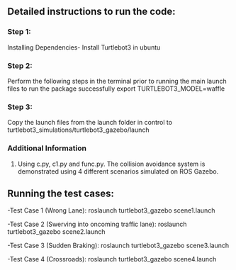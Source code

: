 ## Detailed instructions to run the code:

### Step 1: 
Installing Dependencies-
Install Turtlebot3 in ubuntu

### Step 2:
Perform the following steps in the terminal prior to running the main launch files to run the package successfully
export TURTLEBOT3_MODEL=waffle

### Step 3:
Copy the launch files from the launch folder in control to turtlebot3_simulations/turtlebot3_gazebo/launch

### Additional Information
1) Using c.py, c1.py and func.py. The collision avoidance system is demonstrated using 4 different scenarios simulated on ROS Gazebo. 


## Running the test cases:

-Test Case 1 (Wrong Lane):
roslaunch turtlebot3_gazebo scene1.launch

-Test Case 2 (Swerving into oncoming traffic lane):
roslaunch turtlebot3_gazebo scene2.launch

-Test Case 3 (Sudden Braking):
roslaunch turtlebot3_gazebo scene3.launch

-Test Case 4 (Crossroads):
roslaunch turtlebot3_gazebo scene4.launch







